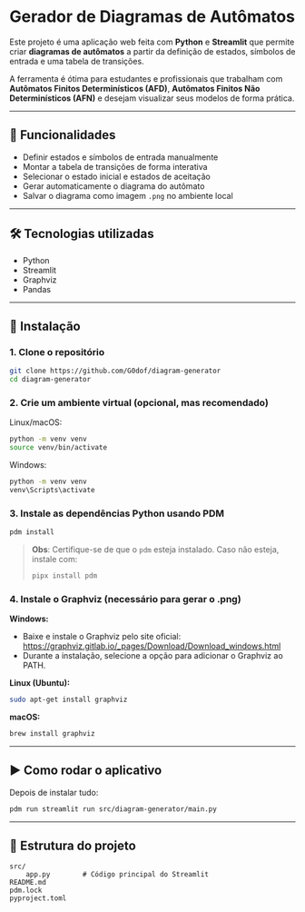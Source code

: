 # Gerador de Diagramas de Autômatos

Este projeto é uma aplicação web feita com **Python** e **Streamlit** que permite criar **diagramas de autômatos** a partir da definição de estados, símbolos de entrada e uma tabela de transições.

A ferramenta é ótima para estudantes e profissionais que trabalham com **Autômatos Finitos Determinísticos (AFD)**, **Autômatos Finitos Não Determinísticos (AFN)** e desejam visualizar seus modelos de forma prática.

---

## 🚀 Funcionalidades

- Definir estados e símbolos de entrada manualmente
- Montar a tabela de transições de forma interativa
- Selecionar o estado inicial e estados de aceitação
- Gerar automaticamente o diagrama do autômato
- Salvar o diagrama como imagem `.png` no ambiente local

---

## 🛠️ Tecnologias utilizadas

- Python
- Streamlit
- Graphviz
- Pandas

---

## 📆 Instalação

### 1. Clone o repositório

```bash
git clone https://github.com/G0dof/diagram-generator
cd diagram-generator
```

### 2. Crie um ambiente virtual (opcional, mas recomendado)

Linux/macOS:
```bash
python -m venv venv
source venv/bin/activate
```

Windows:
```bash
python -m venv venv
venv\Scripts\activate
```

### 3. Instale as dependências Python usando PDM

```bash
pdm install
```

> **Obs**: Certifique-se de que o `pdm` esteja instalado. Caso não esteja, instale com:
>
> ```bash
> pipx install pdm
> ```

### 4. Instale o Graphviz (necessário para gerar o .png)

**Windows:**
- Baixe e instale o Graphviz pelo site oficial: https://graphviz.gitlab.io/_pages/Download/Download_windows.html
- Durante a instalação, selecione a opção para adicionar o Graphviz ao PATH.

**Linux (Ubuntu):**
```bash
sudo apt-get install graphviz
```

**macOS:**
```bash
brew install graphviz
```

---

## ▶️ Como rodar o aplicativo

Depois de instalar tudo:

```bash
pdm run streamlit run src/diagram-generator/main.py
```

---

## 📂 Estrutura do projeto

```
src/
    app.py        # Código principal do Streamlit
README.md
pdm.lock
pyproject.toml
```
